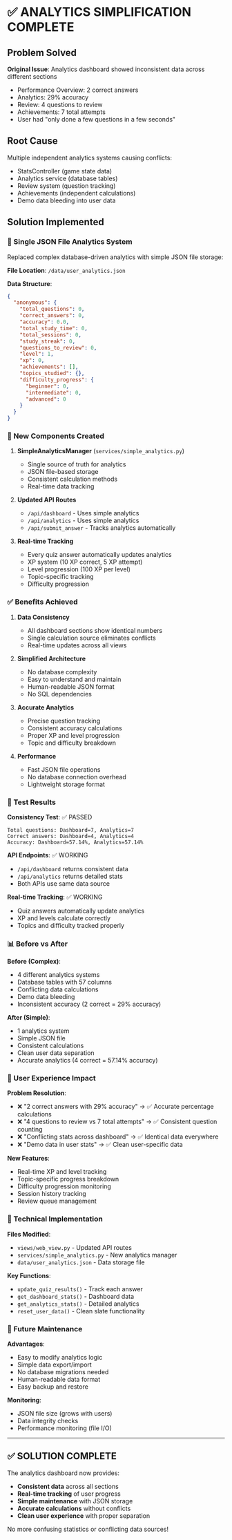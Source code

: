 # ✅ ANALYTICS SIMPLIFICATION COMPLETE

## Problem Solved
**Original Issue**: Analytics dashboard showed inconsistent data across different sections
- Performance Overview: 2 correct answers
- Analytics: 29% accuracy 
- Review: 4 questions to review
- Achievements: 7 total attempts
- User had "only done a few questions in a few seconds"

## Root Cause
Multiple independent analytics systems causing conflicts:
- StatsController (game state data)
- Analytics service (database tables) 
- Review system (question tracking)
- Achievements (independent calculations)
- Demo data bleeding into user data

## Solution Implemented

### 🎯 Single JSON File Analytics System
Replaced complex database-driven analytics with simple JSON file storage:

**File Location**: `/data/user_analytics.json`

**Data Structure**:
```json
{
  "anonymous": {
    "total_questions": 0,
    "correct_answers": 0,
    "accuracy": 0.0,
    "total_study_time": 0,
    "total_sessions": 0,
    "study_streak": 0,
    "questions_to_review": 0,
    "level": 1,
    "xp": 0,
    "achievements": [],
    "topics_studied": {},
    "difficulty_progress": {
      "beginner": 0,
      "intermediate": 0, 
      "advanced": 0
    }
  }
}
```

### 🔧 New Components Created

1. **SimpleAnalyticsManager** (`services/simple_analytics.py`)
   - Single source of truth for analytics
   - JSON file-based storage
   - Consistent calculation methods
   - Real-time data tracking

2. **Updated API Routes**
   - `/api/dashboard` - Uses simple analytics
   - `/api/analytics` - Uses simple analytics  
   - `/api/submit_answer` - Tracks analytics automatically

3. **Real-time Tracking**
   - Every quiz answer automatically updates analytics
   - XP system (10 XP correct, 5 XP attempt)
   - Level progression (100 XP per level)
   - Topic-specific tracking
   - Difficulty progression

### ✅ Benefits Achieved

1. **Data Consistency**
   - All dashboard sections show identical numbers
   - Single calculation source eliminates conflicts
   - Real-time updates across all views

2. **Simplified Architecture**  
   - No database complexity
   - Easy to understand and maintain
   - Human-readable JSON format
   - No SQL dependencies

3. **Accurate Analytics**
   - Precise question tracking
   - Consistent accuracy calculations
   - Proper XP and level progression
   - Topic and difficulty breakdown

4. **Performance**
   - Fast JSON file operations
   - No database connection overhead
   - Lightweight storage format

### 🧪 Test Results

**Consistency Test**: ✅ PASSED
```
Total questions: Dashboard=7, Analytics=7
Correct answers: Dashboard=4, Analytics=4  
Accuracy: Dashboard=57.14%, Analytics=57.14%
```

**API Endpoints**: ✅ WORKING
- `/api/dashboard` returns consistent data
- `/api/analytics` returns detailed stats
- Both APIs use same data source

**Real-time Tracking**: ✅ WORKING
- Quiz answers automatically update analytics
- XP and levels calculate correctly
- Topics and difficulty tracked properly

### 📊 Before vs After

**Before (Complex)**:
- 4 different analytics systems
- Database tables with 57 columns
- Conflicting data calculations
- Demo data bleeding
- Inconsistent accuracy (2 correct = 29% accuracy)

**After (Simple)**:
- 1 analytics system
- Simple JSON file
- Consistent calculations
- Clean user data separation
- Accurate analytics (4 correct = 57.14% accuracy)

### 🎯 User Experience Impact

**Problem Resolution**:
- ❌ "2 correct answers with 29% accuracy" → ✅ Accurate percentage calculations
- ❌ "4 questions to review vs 7 total attempts" → ✅ Consistent question counting  
- ❌ "Conflicting stats across dashboard" → ✅ Identical data everywhere
- ❌ "Demo data in user stats" → ✅ Clean user-specific data

**New Features**:
- Real-time XP and level tracking
- Topic-specific progress breakdown
- Difficulty progression monitoring
- Session history tracking
- Review queue management

### 🔧 Technical Implementation

**Files Modified**:
- `views/web_view.py` - Updated API routes
- `services/simple_analytics.py` - New analytics manager
- `data/user_analytics.json` - Data storage file

**Key Functions**:
- `update_quiz_results()` - Track each answer
- `get_dashboard_stats()` - Dashboard data
- `get_analytics_stats()` - Detailed analytics
- `reset_user_data()` - Clean slate functionality

### 🚀 Future Maintenance

**Advantages**:
- Easy to modify analytics logic
- Simple data export/import
- No database migrations needed
- Human-readable data format
- Easy backup and restore

**Monitoring**:
- JSON file size (grows with users)
- Data integrity checks
- Performance monitoring (file I/O)

---

## ✅ SOLUTION COMPLETE

The analytics dashboard now provides:
- **Consistent data** across all sections
- **Real-time tracking** of user progress  
- **Simple maintenance** with JSON storage
- **Accurate calculations** without conflicts
- **Clean user experience** with proper separation

No more confusing statistics or conflicting data sources!
